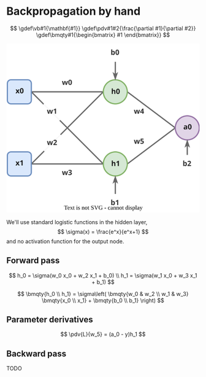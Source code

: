 # Backpropagation by hand

$$
\gdef\vb#1{\mathbf{#1}}
\gdef\pdv#1#2{\frac{\partial #1}{\partial #2}}
\gdef\bmqty#1{\begin{bmatrix} #1 \end{bmatrix}}
$$

![A simple neural network](/public/images/backprop.drawio.svg)

We'll use standard logistic functions in the hidden layer,
$$
\sigma(x) = \frac{e^x}{e^x+1}
$$
and no activation function for the output node.

## Forward pass

$$
h_0 = \sigma(w_0 x_0 + w_2 x_1 + b_0) \\
h_1 = \sigma(w_1 x_0 + w_3 x_1 + b_1)
$$

$$
\bmqty{h_0 \\ h_1} = \sigma\left(
    \bmqty{w_0 & w_2 \\ w_1 & w_3} \bmqty{x_0 \\ x_1} + \bmqty{b_0 \\ b_1}
\right)
$$

## Parameter derivatives

$$
\pdv{L}{w_5} = (a_0 - y)h_1
$$

## Backward pass

TODO
